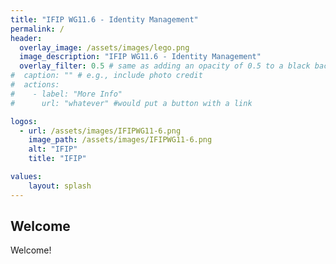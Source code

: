 ```yaml
---
title: "IFIP WG11.6 - Identity Management"
permalink: /
header:
  overlay_image: /assets/images/lego.png
  image_description: "IFIP WG11.6 - Identity Management"
  overlay_filter: 0.5 # same as adding an opacity of 0.5 to a black background
#  caption: "" # e.g., include photo credit
#  actions:
#    - label: "More Info"
#      url: "whatever" #would put a button with a link

logos:
  - url: /assets/images/IFIPWG11-6.png
    image_path: /assets/images/IFIPWG11-6.png
    alt: "IFIP"
    title: "IFIP"

values:
    layout: splash
---
```


## Welcome

Welcome!

